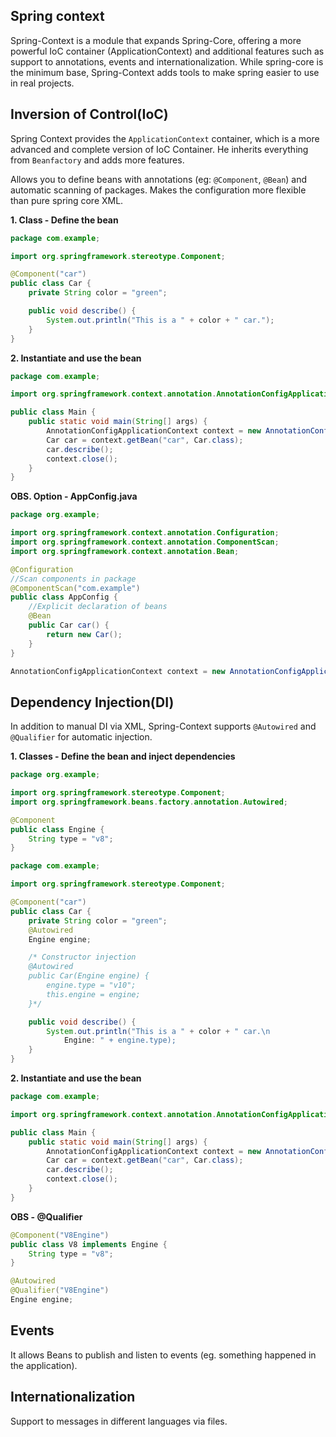 ## Spring context

Spring-Context is a module that expands Spring-Core, offering a more powerful IoC container (ApplicationContext) and additional features such as support to annotations, events and internationalization. While spring-core is the minimum base, Spring-Context adds tools to make spring easier to use in real projects.

## Inversion of Control(IoC)

Spring Context provides the `ApplicationContext` container, which is a more advanced and complete version of IoC Container. He inherits everything from `Beanfactory` and adds more features.

Allows you to define beans with annotations (eg: `@Component`, `@Bean`) and automatic scanning of packages. Makes the configuration more flexible than pure spring core XML.

**1. Class - Define the bean**
```java
package com.example;

import org.springframework.stereotype.Component;

@Component("car")
public class Car {
    private String color = "green";

    public void describe() {
        System.out.println("This is a " + color + " car.");
    }
}
```

**2. Instantiate and use the bean**
```java
package com.example;

import org.springframework.context.annotation.AnnotationConfigApplicationContext;

public class Main {
    public static void main(String[] args) {
        AnnotationConfigApplicationContext context = new AnnotationConfigApplicationContext("com.example");
        Car car = context.getBean("car", Car.class);
        car.describe();
        context.close();
    }
}
```

**OBS. Option - AppConfig.java**
```java
package org.example;

import org.springframework.context.annotation.Configuration;
import org.springframework.context.annotation.ComponentScan;
import org.springframework.context.annotation.Bean;

@Configuration
//Scan components in package
@ComponentScan("com.example")
public class AppConfig {
    //Explicit declaration of beans
    @Bean
    public Car car() {
        return new Car();
    }
}
```
```java
AnnotationConfigApplicationContext context = new AnnotationConfigApplicationContext(AppConfig.class);
```

## Dependency Injection(DI)

In addition to manual DI via XML, Spring-Context supports `@Autowired` and `@Qualifier` for automatic injection.

**1. Classes - Define the bean and inject dependencies**
```java
package org.example;

import org.springframework.stereotype.Component;
import org.springframework.beans.factory.annotation.Autowired;

@Component
public class Engine {
    String type = "v8";
}
```
```java
package com.example;

import org.springframework.stereotype.Component;

@Component("car")
public class Car {
    private String color = "green";
    @Autowired
    Engine engine;

    /* Constructor injection
    @Autowired
    public Car(Engine engine) {
        engine.type = "v10";
        this.engine = engine;
    }*/

    public void describe() {
        System.out.println("This is a " + color + " car.\n
            Engine: " + engine.type);
    }
}
```

**2. Instantiate and use the bean**
```java
package com.example;

import org.springframework.context.annotation.AnnotationConfigApplicationContext;

public class Main {
    public static void main(String[] args) {
        AnnotationConfigApplicationContext context = new AnnotationConfigApplicationContext("com.example");
        Car car = context.getBean("car", Car.class);
        car.describe();
        context.close();
    }
}
```

**OBS - @Qualifier**
```java
@Component("V8Engine")
public class V8 implements Engine {
    String type = "v8";
}
```
```java
@Autowired
@Qualifier("V8Engine")
Engine engine;
```

## Events

It allows Beans to publish and listen to events (eg. something happened in the application).

## Internationalization

Support to messages in different languages ​​via files.